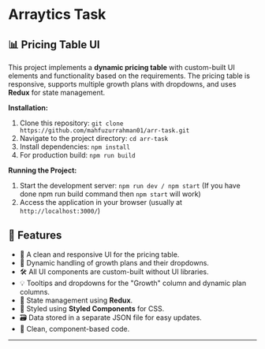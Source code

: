 
# Arraytics Task

## 📊 Pricing Table UI

This project implements a **dynamic pricing table** with custom-built UI elements and functionality based on the requirements. The pricing table is responsive, supports multiple growth plans with dropdowns, and uses **Redux** for state management.


**Installation:**

1. Clone this repository: `git clone https://github.com/mahfuzurrahman01/arr-task.git`
2. Navigate to the project directory: `cd arr-task`
3. Install dependencies: `npm install`
4. For production build: `npm run build`

**Running the Project:**

1. Start the development server: `npm run dev / npm start` (If you have done npm run build command then `npm start` will work)
2. Access the application in your browser (usually at `http://localhost:3000/`)


## 📝 Features
- 💼 A clean and responsive UI for the pricing table.
- 🔄 Dynamic handling of growth plans and their dropdowns.
- 🛠️ All UI components are custom-built without UI libraries.
- 💡 Tooltips and dropdowns for the "Growth" column and dynamic plan columns.
- 🧰 State management using **Redux**.
- 🎨 Styled using **Styled Components** for CSS.
- 🗃️ Data stored in a separate JSON file for easy updates.
- 🚀 Clean, component-based code.

---
